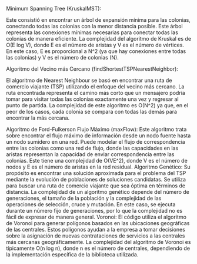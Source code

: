 Minimum Spanning Tree (KruskalMST):

Este consistió en encontrar un árbol de expansión mínima para las colonias, conectando todas las colonias con la menor distancia posible. Este árbol representa las conexiones mínimas necesarias para conectar todas las colonias de manera eficiente. La complejidad del algoritmo de Kruskal es de O(E log V), donde E es el número de aristas y V es el número de vértices. En este caso, E es proporcional a N^2 (ya que hay conexiones entre todas las colonias) y V es el número de colonias (N).

Algoritmo del Vecino más Cercano (findShortestTSPNearestNeighbor):

El algoritmo de Nearest Neighbour se basó en encontrar una ruta de comercio viajante (TSP)
utilizando el enfoque del vecino más cercano. La ruta encontrada representa el camino más
corto que un mensajero podría tomar para visitar todas las colonias exactamente una vez y
regresar al punto de partida. La complejidad de este algoritmo es O(N^2) ya que, en el peor
de los casos, cada colonia se compara con todas las demás para encontrar la más cercana.

Algoritmo de Ford-Fulkerson Flujo Máximo (maxFlow):
Este algoritmo trata sobre encontrar el flujo máximo de información desde un nodo fuente
hasta un nodo sumidero en una red. Puede modelar el flujo de correspondencia entre las colonias como una red de flujo, donde las capacidades en las aristas representan la capacidad
de enviar correspondencia entre las colonias. Este tiene una complejidad de O(VE^2), donde
V es el número de nodos y E es el número de aristas en la red residual.
Algoritmo Genético:
Su propósito es encontrar una solución aproximada para el problema del TSP mediante la
evolución de poblaciones de soluciones candidatas. Se utiliza para buscar una ruta de
comercio viajante que sea óptima en términos de distancia. La complejidad de un algoritmo
genético depende del número de generaciones, el tamaño de la población y la complejidad de
las operaciones de selección, cruce y mutación. En este caso, se ejecuta durante un número
fijo de generaciones, por lo que la complejidad no es fácil de expresar de manera general.
Voronoi:
El código utiliza el algoritmo de Voronoi para generar polígonos basados en las ubicaciones
geográficas de las centrales. Estos polígonos ayudan a la empresa a tomar decisiones sobre la
asignación de nuevas contrataciones de servicios a las centrales más cercanas
geográficamente. La complejidad del algoritmo de Voronoi es típicamente O(n log n), donde
n es el número de centrales, dependiendo de la implementación específica de la biblioteca
utilizada.
